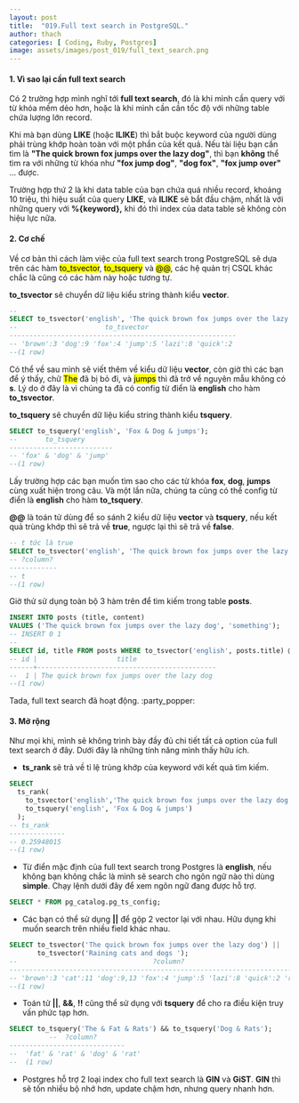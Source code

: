 ```yaml
---
layout: post
title:  "019.Full text search in PostgreSQL."
author: thach
categories: [ Coding, Ruby, Postgres]
image: assets/images/post_019/full_text_search.png
---
```

#### 1. Vì sao lại cần full text search
Có 2 trường hợp mình nghĩ tới **full text search**, đó là khi mình cần query với từ khóa mềm dẻo hơn, hoặc là khi mình cần cần tốc độ với những table chứa lượng lớn record.

Khi mà bạn dùng **LIKE** (hoặc **ILIKE**) thì bắt buộc keyword của người dùng phải trùng khớp hoàn toàn với một phần của kết quả. Nếu tài liệu bạn cần tìm là **"The quick brown fox jumps over the lazy dog"**, thì bạn **không** thể tìm ra với những từ khóa như **"fox jump dog"**, **"dog fox"**, **"fox jump over"** ... được.

Trường hợp thứ 2 là khi data table của bạn chứa quá nhiều record, khoảng 10 triệu, thì hiệu suất của query **LIKE**, và **ILIKE** sẽ bắt đầu chậm, nhất là với những query với **%{keyword},** khi đó thì index của data table sẽ không còn hiệu lực nữa.

#### 2. Cơ chế
Về cơ bản thì cách làm việc của full text search trong PostgreSQL sẽ dựa trên các hàm <mark>to_tsvector</mark>, <mark>to_tsquery</mark> và <mark>@@</mark>, các hệ quản trị CSQL khác chắc là cũng có các hàm này hoặc tương tự.

**to_tsvector** sẽ chuyển dữ liệu kiểu string thành kiểu **vector**.

```sql
--
SELECT to_tsvector('english', 'The quick brown fox jumps over the lazy dog');
--                      to_tsvector
---------------------------------------------------------
-- 'brown':3 'dog':9 'fox':4 'jump':5 'lazi':8 'quick':2
--(1 row)
```
Có thể về sau mình sẽ viết thêm về kiểu dữ liệu **vector**, còn giờ thì các bạn để ý thấy, chữ <mark>The</mark> đã bị bỏ đi, và <mark>jumps</mark> thì đã trở về nguyên mẫu không có **s**. Lý do ở đây là vì chúng ta đã có config từ điển là **english** cho hàm **to_tsvector**.

**to_tsquery** sẽ chuyển dữ liệu kiểu string thành kiểu **tsquery**.
```sql
SELECT to_tsquery('english', 'Fox & Dog & jumps');
--       to_tsquery
--------------------------
-- 'fox' & 'dog' & 'jump'
--(1 row)
```
Lấy trường hợp các bạn muốn tìm sao cho các từ khóa **fox**, **dog**, **jumps** cùng xuất hiện trong câu. Và một lần nữa, chúng ta cũng có thể config từ điển là **english** cho hàm **to_tsquery**.

**@@** là toán tử dùng để so sánh 2 kiểu dữ liệu **vector** và **tsquery**, nếu kết quả trùng khớp thì sẽ trả về **true**, ngược lại thì sẽ trả về **false**.

```sql
-- t tức là true
SELECT to_tsvector('english', 'The quick brown fox jumps over the lazy dog') @@ to_tsquery('english', 'Fox & Dog & jumps');
-- ?column?
------------
-- t
--(1 row)
```
Giờ thử sử dụng toàn bộ 3 hàm trên để tìm kiếm trong table **posts**.

```sql
INSERT INTO posts (title, content)
VALUES ('The quick brown fox jumps over the lazy dog', 'something');
-- INSERT 0 1
--
SELECT id, title FROM posts WHERE to_tsvector('english', posts.title) @@ to_tsquery('english', 'Fox & Dog & jumps');
-- id |                    title
------+---------------------------------------------
--  1 | The quick brown fox jumps over the lazy dog
--(1 row)
```
Tada, full text search đã hoạt động. 	:party_popper:

#### 3. Mở rộng
Như mọi khi, mình sẽ không trình bày đầy đủ chi tiết tất cả option của full text search ở đây. Dưới đây là những tính năng mình thấy hữu ích.

- **ts_rank** sẽ trả về tỉ lệ trùng khớp của keyword với kết quả tìm kiếm.
```sql
SELECT
  ts_rank(
    to_tsvector('english','The quick brown fox jumps over the lazy dog'),
    to_tsquery('english', 'Fox & Dog & jumps')
  );
-- ts_rank
--------------
-- 0.25948015
--(1 row)
```

- Từ điển mặc định của full text search trong Postgres là **english**, nếu không bạn không chắc là mình sẽ search cho ngôn ngữ nào thì dùng **simple**. Chạy lệnh dưới đây để xem ngôn ngữ đang được hỗ trợ.
```sql
SELECT * FROM pg_catalog.pg_ts_config;
```

- Các bạn có thể sử dụng **||** để gộp 2 vector lại với nhau. Hữu dụng khi muốn search trên nhiều field khác nhau.
```sql
SELECT to_tsvector('The quick brown fox jumps over the lazy dog') ||
       to_tsvector('Raining cats and dogs ');
--                                  ?column?
-------------------------------------------------------------------------------
-- 'brown':3 'cat':11 'dog':9,13 'fox':4 'jump':5 'lazi':8 'quick':2 'rain':10
--(1 row)
```
- Toán tử **||**, **&&**, **!!** cũng thể sử dụng với **tsquery** để cho ra điều kiện truy vấn phức tạp hơn.
```sql
SELECT to_tsquery('The & Fat & Rats') && to_tsquery('Dog & Rats');
          --  ?column?
-----------------------------
--  'fat' & 'rat' & 'dog' & 'rat'
--  (1 row)
```
- Postgres hỗ trợ 2 loại index cho full text search là **GIN** và **GiST**. **GIN** thì sẽ tốn nhiều bộ nhớ hơn, update chậm hơn, nhưng query nhanh hơn.
